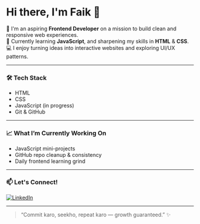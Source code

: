 # Hi there, I'm Faik 👋

🚀 I'm an aspiring **Frontend Developer** on a mission to build clean and responsive web experiences.  
🌱 Currently learning **JavaScript**, and sharpening my skills in **HTML** & **CSS**.  
💻 I enjoy turning ideas into interactive websites and exploring UI/UX patterns.

---

### 🛠️ Tech Stack
- HTML
- CSS
- JavaScript (in progress)
- Git & GitHub

---

### 📈 What I’m Currently Working On
- JavaScript mini-projects
- GitHub repo cleanup & consistency
- Daily frontend learning grind

---

### 📫 Let's Connect!
[![LinkedIn](https://img.shields.io/badge/LinkedIn-blue?style=flat&logo=linkedin)](https://www.linkedin.com/in/mohammad-faik-patel-7b1405333)

---

> “Commit karo, seekho, repeat karo — growth guaranteed.” ✨
